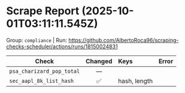# Scrape Report (2025-10-01T03:11:11.545Z)

Group: `compliance`  |  Run: https://github.com/AlbertoRoca96/scraping-checks-scheduler/actions/runs/18150024831

| Check | Changed | Keys | Error |
|---|:---:|:--|:--|
| `psa_charizard_pop_total` | — |  |  |
| `sec_aapl_8k_list_hash` | ✅ | hash, length |  |
